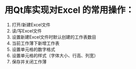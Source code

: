 # 用Qt库实现对Excel 的常用操作：
1. 打开/新建Excel文件
2. 读/写Excel文件
3. 设置新建Excel文件时默认创建的工作表数目
4. 当前工作薄下新增工作表
5. 设置单元格的数字格式
6. 设置单元格的样式（字体大小、行高、列宽）
7. 保存并关闭工作薄
